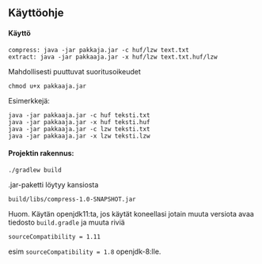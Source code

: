 ## Käyttöohje

#### Käyttö
```
compress: java -jar pakkaja.jar -c huf/lzw text.txt
extract: java -jar pakkaaja.jar -x huf/lzw text.txt.huf/lzw
```
Mahdollisesti puuttuvat suoritusoikeudet
```
chmod u+x pakkaaja.jar
```
Esimerkkejä: 
```
java -jar pakkaaja.jar -c huf teksti.txt
java -jar pakkaaja.jar -x huf teksti.huf
java -jar pakkaaja.jar -c lzw teksti.txt
java -jar pakkaaja.jar -x lzw teksti.lzw
```

#### Projektin rakennus:
```
./gradlew build
```
.jar-paketti löytyy kansiosta
```
build/libs/compress-1.0-SNAPSHOT.jar
```

Huom. Käytän openjdk11:ta, jos käytät koneellasi jotain muuta versiota avaa tiedosto ```build.gradle``` ja muuta riviä 
```
sourceCompatibility = 1.11
```
esim ```sourceCompatibility = 1.8``` openjdk-8:lle.

